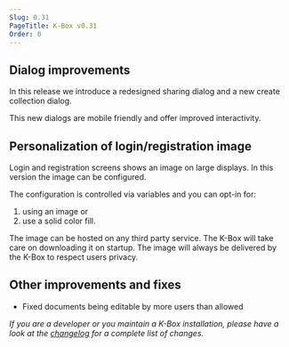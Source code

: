 ```yaml
---
Slug: 0.31
PageTitle: K-Box v0.31
Order: 0
---
```


## Dialog improvements 

In this release we introduce a redesigned sharing dialog and 
a new create collection dialog. 

This new dialogs are mobile friendly and offer improved 
interactivity.

## Personalization of login/registration image

Login and registration screens shows an image on large displays. In this
version the image can be configured.

The configuration is controlled via variables and you can opt-in for:

1. using an image or
2. use a solid color fill.

The image can be hosted on any third party service. The K-Box will take 
care on downloading it on startup. The image will always be delivered
by the K-Box to respect users privacy.

## Other improvements and fixes

- Fixed documents being editable by more users than allowed


_If you are a developer or you maintain a K-Box installation, please have a look at the [changelog](../../changelog.md) for a complete list of changes._

